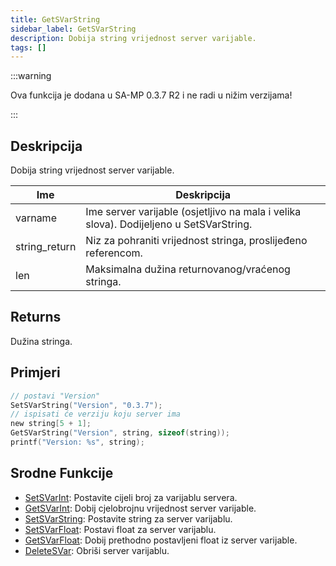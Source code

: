 ```yaml
---
title: GetSVarString
sidebar_label: GetSVarString
description: Dobija string vrijednost server varijable.
tags: []
---
```


:::warning

Ova funkcija je dodana u SA-MP 0.3.7 R2 i ne radi u nižim verzijama!

:::

## Deskripcija

Dobija string vrijednost server varijable.

| Ime           | Deskripcija                                                                            |
| ------------- | -------------------------------------------------------------------------------------- |
| varname       | Ime server varijable (osjetljivo na mala i velika slova). Dodijeljeno u SetSVarString. |
| string_return | Niz za pohraniti vrijednost stringa, proslijeđeno referencom.                          |
| len           | Maksimalna dužina returnovanog/vraćenog stringa.                                       |

## Returns

Dužina stringa.

## Primjeri

```c
// postavi "Version"
SetSVarString("Version", "0.3.7");
// ispisati će verziju koju server ima
new string[5 + 1];
GetSVarString("Version", string, sizeof(string));
printf("Version: %s", string);
```

## Srodne Funkcije

- [SetSVarInt](SetSVarInt): Postavite cijeli broj za varijablu servera.
- [GetSVarInt](GetSVarInt): Dobij cjelobrojnu vrijednost server varijable.
- [SetSVarString](SetSVarString): Postavite string za server varijablu.
- [SetSVarFloat](SetSVarFloat): Postavi float za server varijablu.
- [GetSVarFloat](GetSVarFloat): Dobij prethodno postavljeni float iz server varijable.
- [DeleteSVar](DeleteSVar): Obriši server varijablu.
